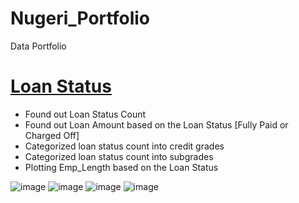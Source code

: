 # Nugeri_Portfolio
Data Portfolio

# [Loan Status](https://github.com/nugerid/CreditRPrj) 
* Found out Loan Status Count
* Found out Loan Amount based on the Loan Status [Fully Paid or Charged Off]
* Categorized loan status count into credit grades
* Categorized loan status count into subgrades
* Plotting Emp_Length based on the Loan Status

![image](https://user-images.githubusercontent.com/74693920/197813879-a8e343bc-9328-4eba-8ed1-219545a3a08a.png)
![image](https://user-images.githubusercontent.com/74693920/197813917-0bf34d09-7b1c-4bb1-a603-71b3ef2b24f0.png)
![image](https://user-images.githubusercontent.com/74693920/197813940-bb67dc55-c7e2-4ce0-80d2-b99669afcf34.png)
![image](https://user-images.githubusercontent.com/74693920/197812872-e21b808a-c582-4d07-a10c-ab0ac45a76b9.png)
